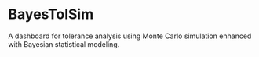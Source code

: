 # BayesTolSim
A dashboard for tolerance analysis using Monte Carlo simulation enhanced with Bayesian statistical modeling.
